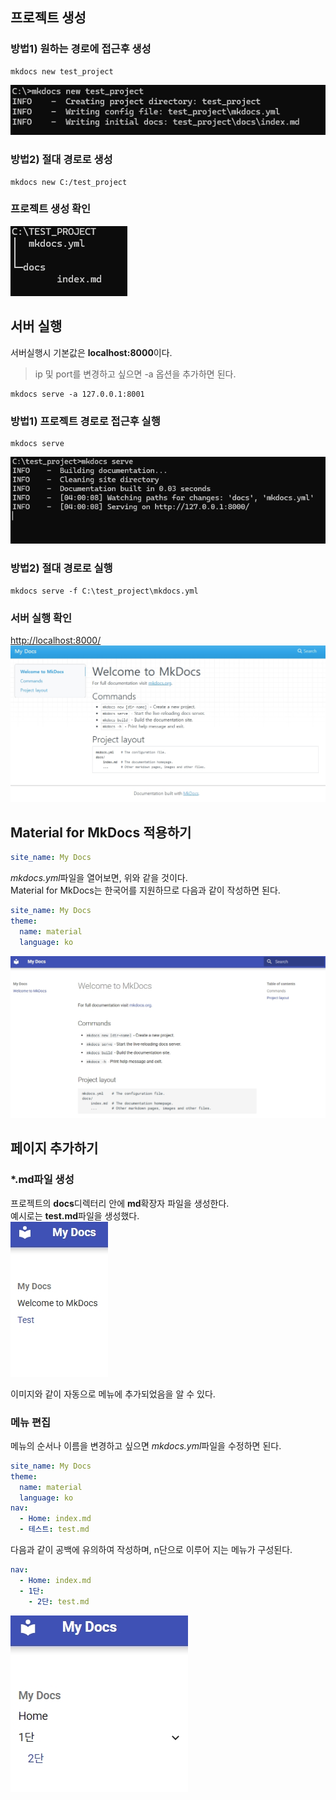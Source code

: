 
## 프로젝트 생성
### 방법1) 원하는 경로에 접근후 생성
```
mkdocs new test_project
```
![Screenshot](img/newProjectMake.png)
### 방법2) 절대 경로로 생성
```
mkdocs new C:/test_project
```
### 프로젝트 생성 확인
![Screenshot](img/newProjectDirTree.png)  
## 서버 실행
서버실행시 기본값은 **localhost:8000**이다.
>ip 및 port를 변경하고 싶으면 -a 옵션을 추가하면 된다.  
```
mkdocs serve -a 127.0.0.1:8001
```
### 방법1) 프로젝트 경로로 접근후 실행
```
mkdocs serve
```
![Screenshot](img/newProjectServerStart.png)
### 방법2) 절대 경로로 실행
```
mkdocs serve -f C:\test_project\mkdocs.yml
```
### 서버 실행 확인
[http://localhost:8000/](http://localhost:8000/)  
![Screenshot](img/indexPage.jpeg)

## Material for MkDocs 적용하기
```yaml
site_name: My Docs
```
*mkdocs.yml*파일을 열어보면, 위와 같을 것이다.  
Material for MkDocs는 한국어를 지원하므로 다음과 같이 작성하면 된다.
```yaml
site_name: My Docs
theme: 
  name: material
  language: ko
```
![Screenshot](img/indexPage_material.jpeg)



## 페이지 추가하기
### *.md파일 생성
프로젝트의 **docs**디렉터리 안에 **md**확장자 파일을 생성한다.  
예시로는 **test.md**파일을 생성했다.  
![Screenshot](img/newPage.jpeg)

이미지와 같이 자동으로 메뉴에 추가되었음을 알 수 있다.
### 메뉴 편집
메뉴의 순서나 이름을 변경하고 싶으면 *mkdocs.yml*파일을 수정하면 된다.
```yaml
site_name: My Docs
theme: 
  name: material
  language: ko
nav:
  - Home: index.md
  - 테스트: test.md
```

다음과 같이 공백에 유의하여 작성하며, n단으로 이루어 지는 메뉴가 구성된다.
```yaml
nav:
  - Home: index.md
  - 1단: 
    - 2단: test.md
```
![Screenshot](img/navSample.jpeg)